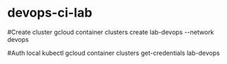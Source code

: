 # devops-ci-lab



#Create cluster
gcloud container clusters create lab-devops --network devops

#Auth local kubectl
gcloud container clusters get-credentials lab-devops
